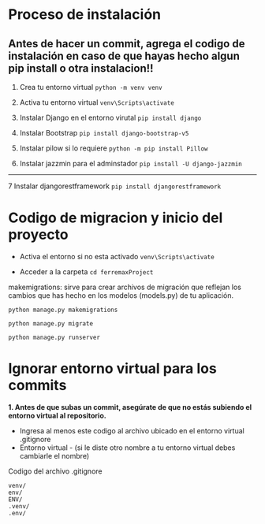 # Proceso de instalación 

## Antes de hacer un commit, agrega el codigo de instalación en caso de que hayas hecho algun pip install o otra instalacion!!

1. Crea tu entorno virtual
``` python -m venv venv ```
  
2. Activa tu entorno virtual
``` venv\Scripts\activate ```

3. Instalar Django en el entorno virutal
``` pip install django ```

4. Instalar Bootstrap
``` pip install django-bootstrap-v5 ```

5. Instalar pilow si lo requiere
``` python -m pip install Pillow    ```

6. Instalar jazzmin para el adminstador
``` pip install -U django-jazzmin   ```

----------------------------------------

7 Instalar djangorestframework
``` pip install djangorestframework ``` 


# Codigo de migracion y inicio del proyecto

- Activa el entorno si no esta activado
``` venv\Scripts\activate ```

- Acceder a la carpeta
``` cd ferremaxProject ```   

makemigrations: sirve para crear archivos de migración que reflejan los cambios que has hecho en los modelos (models.py) de tu aplicación.

``` python manage.py makemigrations ```

``` python manage.py migrate  ```

``` python manage.py runserver ```

# Ignorar entorno virtual para los commits
**1. Antes de que subas un commit, asegúrate de que no estás subiendo el entorno virtual al repositorio.**
- Ingresa al menos este codigo al archivo ubicado en el entorno virtual .gitignore
- Entorno virtual - (si le diste otro nombre a tu entorno virtual debes cambiarle el nombre)


Codigo del archivo .gitignore

```
venv/
env/
ENV/
.venv/
.env/
```

